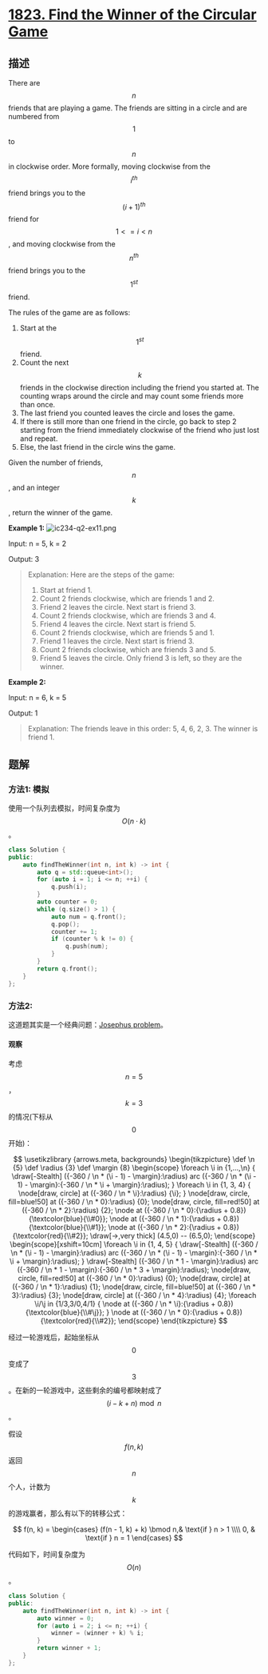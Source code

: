 # [1823. Find the Winner of the Circular Game](https://leetcode.com/problems/find-the-winner-of-the-circular-game/)

## 描述

There are $$n$$ friends that are playing a game. The friends are sitting in a circle and are numbered 
from $$1$$ to $$n$$ in clockwise order. More formally, moving clockwise from the $$i^{th}$$ friend 
brings you to the $$(i+1)^{th}$$ friend for $$1 <= i < n$$, and moving clockwise from the $$n^{th}$$ friend 
brings you to the $$1^{st}$$ friend.

The rules of the game are as follows:

1. Start at the $$1^{st}$$ friend.
2. Count the next $$k$$ friends in the clockwise direction including the friend you started at. 
The counting wraps around the circle and may count some friends more than once.
3. The last friend you counted leaves the circle and loses the game.
4. If there is still more than one friend in the circle, go back to step 2 starting from the friend immediately 
clockwise of the friend who just lost and repeat.
5. Else, the last friend in the circle wins the game.

Given the number of friends, $$n$$, and an integer $$k$$, return the winner of the game.

**Example 1:**
![ic234-q2-ex11.png](https://assets.leetcode.com/uploads/2021/03/25/ic234-q2-ex11.png)

Input: n = 5, k = 2

Output: 3

> Explanation: Here are the steps of the game:
> 1) Start at friend 1.
> 2) Count 2 friends clockwise, which are friends 1 and 2.
> 3) Friend 2 leaves the circle. Next start is friend 3.
> 4) Count 2 friends clockwise, which are friends 3 and 4.
> 5) Friend 4 leaves the circle. Next start is friend 5.
> 6) Count 2 friends clockwise, which are friends 5 and 1.
> 7) Friend 1 leaves the circle. Next start is friend 3.
> 8) Count 2 friends clockwise, which are friends 3 and 5.
> 9) Friend 5 leaves the circle. Only friend 3 is left, so they are the winner.

**Example 2:**

Input: n = 6, k = 5

Output: 1

> Explanation: The friends leave in this order: 5, 4, 6, 2, 3. The winner is friend 1.

## 题解

### 方法1: 模拟

使用一个队列去模拟，时间复杂度为$$O(n \cdot k)$$。

```c++
class Solution {
public:
    auto findTheWinner(int n, int k) -> int {
        auto q = std::queue<int>();
        for (auto i = 1; i <= n; ++i) {
            q.push(i);
        }
        auto counter = 0;
        while (q.size() > 1) {
            auto num = q.front();
            q.pop();
            counter += 1;
            if (counter % k != 0) {
                q.push(num);
            }
        }
        return q.front();
    }
};
```

### 方法2:

这道题其实是一个经典问题：[Josephus problem](https://en.wikipedia.org/wiki/Josephus_problem)。

#### 观察

考虑$$n = 5$$，$$k = 3$$的情况(下标从 $$0$$ 开始)：

$$
\usetikzlibrary {arrows.meta, backgrounds}
\begin{tikzpicture}
	\def \n {5}
	\def \radius {3}
	\def \margin {8}
	\begin{scope}
		\foreach \i in {1,...,\n} {
			\draw[-Stealth] ({-360 / \n * (\i - 1) - \margin}:\radius) arc ({-360 / \n * (\i - 1) - \margin}:{-360 / \n * \i + \margin}:\radius);
		}
		\foreach \i in {1, 3, 4} {
			\node[draw, circle] at ({-360 / \n * \i}:\radius) {\i};
		}
		\node[draw, circle, fill=blue!50] at ({-360 / \n * 0}:\radius) {0};
		\node[draw, circle, fill=red!50] at ({-360 / \n * 2}:\radius) {2};
		\node at ({-360 / \n * 0}:{\radius + 0.8}) {\textcolor{blue}{\\#0}};
		\node at ({-360 / \n * 1}:{\radius + 0.8}) {\textcolor{blue}{\\#1}};
        \node at ({-360 / \n * 2}:{\radius + 0.8}) {\textcolor{red}{\\#2}};
		\draw[->,very thick] (4.5,0) -- (6.5,0);
	\end{scope}
	\begin{scope}[xshift=10cm]
		\foreach \i in {1, 4, 5} {
			\draw[-Stealth] ({-360 / \n * (\i - 1) - \margin}:\radius) arc ({-360 / \n * (\i - 1) - \margin}:{-360 / \n * \i + \margin}:\radius);
		}
		\draw[-Stealth] ({-360 / \n * 1 - \margin}:\radius) arc ({-360 / \n * 1 - \margin}:{-360 / \n * 3 + \margin}:\radius);
		\node[draw, circle, fill=red!50] at ({-360 / \n * 0}:\radius) {0};
		\node[draw, circle] at ({-360 / \n * 1}:\radius) {1};
		\node[draw, circle, fill=blue!50] at ({-360 / \n * 3}:\radius) {3};
		\node[draw, circle] at ({-360 / \n * 4}:\radius) {4};
		\foreach \i/\j in {1/3,3/0,4/1} {
			\node at ({-360 / \n * \i}:{\radius + 0.8}) {\textcolor{blue}{\\#\j}};
		}
		\node at ({-360 / \n * 0}:{\radius + 0.8}) {\textcolor{red}{\\#2}};
	\end{scope}
\end{tikzpicture}
$$

经过一轮游戏后，起始坐标从 $$0$$ 变成了 $$3$$。在新的一轮游戏中，这些剩余的编号都映射成了$$(i - k + n)\bmod n$$。

假设 $$f(n, k)$$ 返回 $$n$$ 个人，计数为 $$k$$ 的游戏赢者，那么有以下的转移公式：

$$
f(n, k) = 
\begin{cases}
	(f(n - 1, k) + k) \bmod n,& \text{if } n > 1 \\\\
	0,              & \text{if } n = 1
\end{cases}
$$

代码如下，时间复杂度为$$O(n)$$。

```c++
class Solution {
public:
    auto findTheWinner(int n, int k) -> int {
        auto winner = 0;
        for (auto i = 2; i <= n; ++i) {
            winner = (winner + k) % i;
        }
        return winner + 1;
    }
};
```
